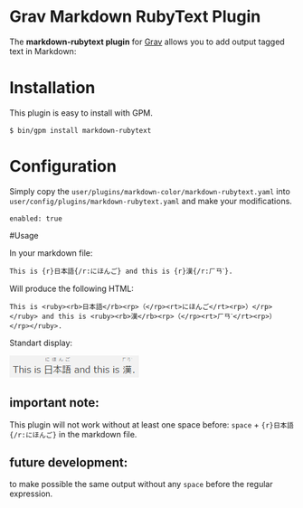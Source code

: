 # Grav Markdown RubyText Plugin

The **markdown-rubytext plugin** for [Grav](http://github.com/getgrav/grav) allows you to add output <ruby> tagged text in Markdown:

# Installation

This plugin is easy to install with GPM.

```
$ bin/gpm install markdown-rubytext
```

# Configuration

Simply copy the `user/plugins/markdown-color/markdown-rubytext.yaml` into `user/config/plugins/markdown-rubytext.yaml` and make your modifications.

```
enabled: true
```

#Usage

In your markdown file:

```
This is {r}日本語{/r:にほんご} and this is {r}漢{/r:ㄏㄢˋ}.
```

Will produce the following HTML:

```
This is <ruby><rb>日本語</rb><rp>（</rp><rt>にほんご</rt><rp>）</rp></ruby> and this is <ruby><rb>漢</rb><rp>（</rp><rt>ㄏㄢˋ</rt><rp>）</rp></ruby>.
```

Standart display:

![this-is-nihongo-and-this-is-kan](this-is-nihongo-and-this-is-kan.PNG)

## important note:
This plugin will not work without at least one space before: `space` + `{r}日本語{/r:にほんご}` in the markdown file.

## future development:
to make possible the same output without any `space` before the regular expression.
